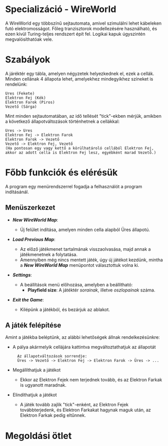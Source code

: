# Specializáció - WireWorld

A WireWorld egy többszínű sejtautomata, amivel szimulálni lehet kábeleken futó elektromosságot.
Főleg tranzisztorok modellezésére használható, és ezen kívül Turing-teljes rendszert épít fel.
Logikai kapuk úgyszintén megvalósíthatóak vele.

# Szabályok

A járéktér egy tábla, amelyen négyzetek helyezkednek el, ezek a cellák.
Minden cellának 4 állapota lehet, amelyekhez mindegyikhez színeket is rendelünk:

    Üres (Fekete)
    Elektron Fej (Kék)
    Elektron Farok (Piros)
    Vezető (Sárga)

Mint minden sejtautomatában, az idő tellését "tick"-ekben mérjük, amikben a következő állapotváltozások történhetnek a cellákkal:

    Üres -> Üres
    Elektron Fej -> Elektron Farok
    Elektron Farok -> Vezető
    Vezető -> Elektron Fej, Vezető
    (Ha pontosan egy vagy kettő a körülhatároló cellából Elektron Fej, akkor az adott cella is Elektron Fej lesz, egyébként marad Vezető.)

# Főbb funkciók és elérésük

A program egy menürendszerrel fogadja a felhasználót a program indításánál.

## Menüszerkezet

- ***New WireWorld Map***: 
  - Új felület indítása, amelyen minden cella alapból Üres állapotú.

- ***Load Previous Map***:
  - Az előző játékmenet tartalmának visszaolvasása, majd annak a játékmenetnek a folytatása.
  - Amennyiben még nincs mentett játék, úgy új játékot kezdünk, mintha a ***New WireWorld Map*** menüpontot választottuk volna ki.
  
- ***Settings***:
  - A beállítások menü előhozása, amelyben a beállítható:
    - **Playfield size**: A játéktér *sorainak*, illetve *oszlopainak* száma.
  
- ***Exit the Game***:
  - Kilépünk a játékból, és bezárjuk az ablakot.

## A játék felépítése

Amint a játékba beléptünk, az alábbi lehetőségek állnak rendelkezésünkre:

- A pálya akármelyik cellájára kattintva megváltoztathatjuk az állapotát 

        Az állapotváltozások sorrendje:
        Üres -> Vezető -> Elektron Fej -> Elektron Farok -> Üres -> ...

- Megállíthatjuk a játékot

  - Ekkor az Elektron Fejek nem terjednek tovább, és az Elektron Farkak is ugyanott maradnak.
  
- Elindíthatjuk a játékot
  
  - A játék tovább zajlik "tick"-enként, az Elektron Fejek továbbterjedenk, és Elektron Farkakat hagynak maguk után, az Elektron Farkak pedig eltűnnek.

# Megoldási ötlet

